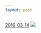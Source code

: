 ```yaml
---
layout: post
---
```


<p>
  <time><a href="/476">2016-03-14</a></time>
  <a href="/476"><img src="{{ site.assets_url }}/476-640.jpg" srcset="{{ site.assets_url }}/476-1280.jpg 1280w, {{ site.assets_url }}/476-960.jpg 960w, {{ site.assets_url }}/476-640.jpg 640w, {{ site.assets_url }}/476-320.jpg 320w" sizes="(min-width: 700px) 50vw, calc(100vw - 2rem)" /></a>
</p>
